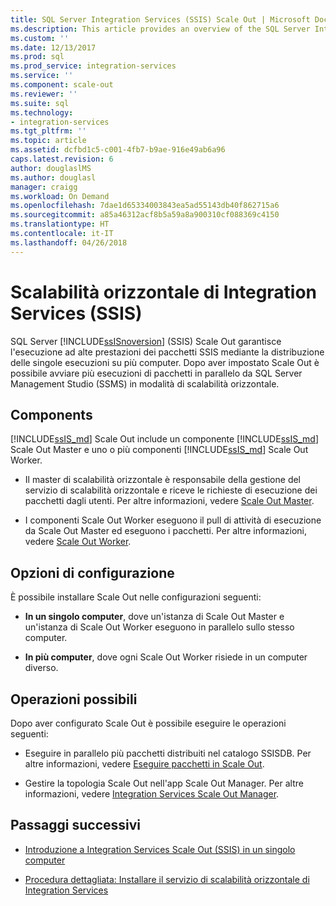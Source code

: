 ```yaml
---
title: SQL Server Integration Services (SSIS) Scale Out | Microsoft Docs
ms.description: This article provides an overview of the SQL Server Integration Services (SSIS) Scale Out feature, which provides high-performance execution of SSIS packages
ms.custom: ''
ms.date: 12/13/2017
ms.prod: sql
ms.prod_service: integration-services
ms.service: ''
ms.component: scale-out
ms.reviewer: ''
ms.suite: sql
ms.technology:
- integration-services
ms.tgt_pltfrm: ''
ms.topic: article
ms.assetid: dcfbd1c5-c001-4fb7-b9ae-916e49ab6a96
caps.latest.revision: 6
author: douglaslMS
ms.author: douglasl
manager: craigg
ms.workload: On Demand
ms.openlocfilehash: 7dae1d65334003843ea5ad55143db40f862715a6
ms.sourcegitcommit: a85a46312acf8b5a59a8a900310cf088369c4150
ms.translationtype: HT
ms.contentlocale: it-IT
ms.lasthandoff: 04/26/2018
---
```

# <a name="integration-services-ssis-scale-out"></a>Scalabilità orizzontale di Integration Services (SSIS)
SQL Server [!INCLUDE[ssISnoversion](../../includes/ssisnoversion-md.md)] (SSIS) Scale Out garantisce l'esecuzione ad alte prestazioni dei pacchetti SSIS mediante la distribuzione delle singole esecuzioni su più computer. Dopo aver impostato Scale Out è possibile avviare più esecuzioni di pacchetti in parallelo da SQL Server Management Studio (SSMS) in modalità di scalabilità orizzontale.

## <a name="components"></a>Components
[!INCLUDE[ssIS_md](../../includes/ssis-md.md)] Scale Out include un componente [!INCLUDE[ssIS_md](../../includes/ssis-md.md)] Scale Out Master e uno o più componenti [!INCLUDE[ssIS_md](../../includes/ssis-md.md)] Scale Out Worker.

-   Il master di scalabilità orizzontale è responsabile della gestione del servizio di scalabilità orizzontale e riceve le richieste di esecuzione dei pacchetti dagli utenti. Per altre informazioni, vedere [Scale Out Master](integration-services-ssis-scale-out-master.md).

-   I componenti Scale Out Worker eseguono il pull di attività di esecuzione da Scale Out Master ed eseguono i pacchetti. Per altre informazioni, vedere [Scale Out Worker](integration-services-ssis-scale-out-worker.md).

## <a name="configuration-options"></a>Opzioni di configurazione
È possibile installare Scale Out nelle configurazioni seguenti:

-   **In un singolo computer**, dove un'istanza di Scale Out Master e un'istanza di Scale Out Worker eseguono in parallelo sullo stesso computer.

-   **In più computer**, dove ogni Scale Out Worker risiede in un computer diverso.

## <a name="what-you-can-do"></a>Operazioni possibili
Dopo aver configurato Scale Out è possibile eseguire le operazioni seguenti:

-   Eseguire in parallelo più pacchetti distribuiti nel catalogo SSISDB. Per altre informazioni, vedere [Eseguire pacchetti in Scale Out](run-packages-in-integration-services-ssis-scale-out.md).

-   Gestire la topologia Scale Out nell'app Scale Out Manager. Per altre informazioni, vedere [Integration Services Scale Out Manager](integration-services-ssis-scale-out-manager.md).

## <a name="next-steps"></a>Passaggi successivi
-   [Introduzione a Integration Services Scale Out (SSIS) in un singolo computer](get-started-with-ssis-scale-out-onebox.md)

-   [Procedura dettagliata: Installare il servizio di scalabilità orizzontale di Integration Services](walkthrough-set-up-integration-services-scale-out.md)
